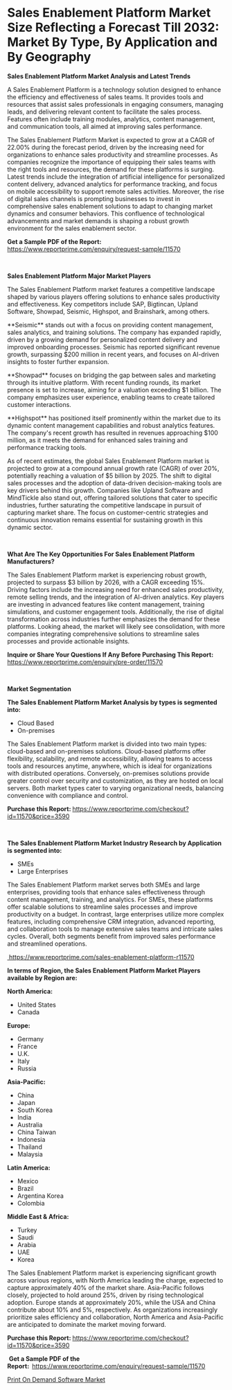 <p><h1>Sales Enablement Platform Market Size Reflecting a Forecast Till 2032: Market By Type, By Application and By Geography</h1></p><p><strong>Sales Enablement Platform Market Analysis and Latest Trends</strong></p>
<p><p>A Sales Enablement Platform is a technology solution designed to enhance the efficiency and effectiveness of sales teams. It provides tools and resources that assist sales professionals in engaging consumers, managing leads, and delivering relevant content to facilitate the sales process. Features often include training modules, analytics, content management, and communication tools, all aimed at improving sales performance.</p><p>The Sales Enablement Platform Market is expected to grow at a CAGR of 22.00% during the forecast period, driven by the increasing need for organizations to enhance sales productivity and streamline processes. As companies recognize the importance of equipping their sales teams with the right tools and resources, the demand for these platforms is surging. Latest trends include the integration of artificial intelligence for personalized content delivery, advanced analytics for performance tracking, and focus on mobile accessibility to support remote sales activities. Moreover, the rise of digital sales channels is prompting businesses to invest in comprehensive sales enablement solutions to adapt to changing market dynamics and consumer behaviors. This confluence of technological advancements and market demands is shaping a robust growth environment for the sales enablement sector.</p></p>
<p><strong>Get a Sample PDF of the Report:&nbsp;</strong> <a href="https://www.reportprime.com/enquiry/request-sample/11570?utm_campaign=1932&utm_medium=2&utm_source=Github&utm_content=ia&utm_term=21032025&utm_id=sales-enablement-platform">https://www.reportprime.com/enquiry/request-sample/11570</a></p>
<p>&nbsp;</p>
<p><strong>Sales Enablement Platform Major Market Players</strong></p>
<p><p>The Sales Enablement Platform market features a competitive landscape shaped by various players offering solutions to enhance sales productivity and effectiveness. Key competitors include SAP, Bigtincan, Upland Software, Showpad, Seismic, Highspot, and Brainshark, among others. </p><p>**Seismic** stands out with a focus on providing content management, sales analytics, and training solutions. The company has expanded rapidly, driven by a growing demand for personalized content delivery and improved onboarding processes. Seismic has reported significant revenue growth, surpassing $200 million in recent years, and focuses on AI-driven insights to foster further expansion.</p><p>**Showpad** focuses on bridging the gap between sales and marketing through its intuitive platform. With recent funding rounds, its market presence is set to increase, aiming for a valuation exceeding $1 billion. The company emphasizes user experience, enabling teams to create tailored customer interactions.</p><p>**Highspot** has positioned itself prominently within the market due to its dynamic content management capabilities and robust analytics features. The company's recent growth has resulted in revenues approaching $100 million, as it meets the demand for enhanced sales training and performance tracking tools.</p><p>As of recent estimates, the global Sales Enablement Platform market is projected to grow at a compound annual growth rate (CAGR) of over 20%, potentially reaching a valuation of $5 billion by 2025. The shift to digital sales processes and the adoption of data-driven decision-making tools are key drivers behind this growth. Companies like Upland Software and MindTickle also stand out, offering tailored solutions that cater to specific industries, further saturating the competitive landscape in pursuit of capturing market share. The focus on customer-centric strategies and continuous innovation remains essential for sustaining growth in this dynamic sector.</p></p>
<p>&nbsp;</p>
<p><strong>What Are The Key Opportunities For Sales Enablement Platform Manufacturers?</strong></p>
<p><p>The Sales Enablement Platform market is experiencing robust growth, projected to surpass $3 billion by 2026, with a CAGR exceeding 15%. Driving factors include the increasing need for enhanced sales productivity, remote selling trends, and the integration of AI-driven analytics. Key players are investing in advanced features like content management, training simulations, and customer engagement tools. Additionally, the rise of digital transformation across industries further emphasizes the demand for these platforms. Looking ahead, the market will likely see consolidation, with more companies integrating comprehensive solutions to streamline sales processes and provide actionable insights.</p></p>
<p><strong>Inquire or Share Your Questions If Any Before Purchasing This Report:</strong> <a href="https://www.reportprime.com/enquiry/pre-order/11570?utm_campaign=1932&utm_medium=2&utm_source=Github&utm_content=ia&utm_term=21032025&utm_id=sales-enablement-platform">https://www.reportprime.com/enquiry/pre-order/11570</a></p>
<p>&nbsp;</p>
<p><strong>Market Segmentation</strong></p>
<p><strong>The Sales Enablement Platform Market Analysis by types is segmented into:</strong></p>
<p><ul><li>Cloud Based</li><li>On-premises</li></ul></p>
<p><p>The Sales Enablement Platform market is divided into two main types: cloud-based and on-premises solutions. Cloud-based platforms offer flexibility, scalability, and remote accessibility, allowing teams to access tools and resources anytime, anywhere, which is ideal for organizations with distributed operations. Conversely, on-premises solutions provide greater control over security and customization, as they are hosted on local servers. Both market types cater to varying organizational needs, balancing convenience with compliance and control.</p></p>
<p><strong>Purchase this Report:&nbsp;</strong><a href="https://www.reportprime.com/checkout?id=11570&price=3590&utm_campaign=1932&utm_medium=2&utm_source=Github&utm_content=ia&utm_term=21032025&utm_id=sales-enablement-platform">https://www.reportprime.com/checkout?id=11570&price=3590</a></p>
<p>&nbsp;</p>
<p><strong>The Sales Enablement Platform Market Industry Research by Application is segmented into:</strong></p>
<p><ul><li>SMEs</li><li>Large Enterprises</li></ul></p>
<p><p>The Sales Enablement Platform market serves both SMEs and large enterprises, providing tools that enhance sales effectiveness through content management, training, and analytics. For SMEs, these platforms offer scalable solutions to streamline sales processes and improve productivity on a budget. In contrast, large enterprises utilize more complex features, including comprehensive CRM integration, advanced reporting, and collaboration tools to manage extensive sales teams and intricate sales cycles. Overall, both segments benefit from improved sales performance and streamlined operations.</p></p>
<p><a href="https://www.reportprime.com/sales-enablement-platform-r11570?utm_campaign=1932&utm_medium=2&utm_source=Github&utm_content=ia&utm_term=21032025&utm_id=sales-enablement-platform">&nbsp;https://www.reportprime.com/sales-enablement-platform-r11570</a></p>
<p><strong>In terms of Region, the Sales Enablement Platform Market Players available by Region are:</strong></p>
<p>
    <p> <strong> North America: </strong>
        <ul>
            <li>United States</li>
            <li>Canada</li>
        </ul>
        </p> 
    <p> <strong> Europe: </strong>
        <ul>
            <li>Germany</li>
            <li>France</li>
            <li>U.K.</li>
            <li>Italy</li>
            <li>Russia</li>
        </ul>
        </p> 
    <p> <strong> Asia-Pacific: </strong>
        <ul>
            <li>China</li>
            <li>Japan</li>
            <li>South Korea</li>
            <li>India</li>
            <li>Australia</li>
            <li>China Taiwan</li>
            <li>Indonesia</li>
            <li>Thailand</li>
            <li>Malaysia</li>
        </ul>
        </p> 
    <p> <strong> Latin America: </strong>
        <ul>
            <li>Mexico</li>
            <li>Brazil</li>
            <li>Argentina Korea</li>
            <li>Colombia</li>
        </ul>
        </p> 
    <p> <strong> Middle East & Africa: </strong>
        <ul>
            <li>Turkey</li>
            <li>Saudi</li>
            <li>Arabia</li>
            <li>UAE</li>
            <li>Korea</li>
        </ul>
    </p>
    </p>
<p><p>The Sales Enablement Platform market is experiencing significant growth across various regions, with North America leading the charge, expected to capture approximately 40% of the market share. Asia-Pacific follows closely, projected to hold around 25%, driven by rising technological adoption. Europe stands at approximately 20%, while the USA and China contribute about 10% and 5%, respectively. As organizations increasingly prioritize sales efficiency and collaboration, North America and Asia-Pacific are anticipated to dominate the market moving forward.</p></p>
<p><strong>Purchase this Report: </strong><a href="https://www.reportprime.com/checkout?id=11570&price=3590&utm_campaign=1932&utm_medium=2&utm_source=Github&utm_content=ia&utm_term=21032025&utm_id=sales-enablement-platform">https://www.reportprime.com/checkout?id=11570&price=3590</a></p>
<p>&nbsp;<strong>Get a Sample PDF of the Report:&nbsp;&nbsp;</strong><a href="https://www.reportprime.com/enquiry/request-sample/11570?utm_campaign=1932&utm_medium=2&utm_source=Github&utm_content=ia&utm_term=21032025&utm_id=sales-enablement-platform">https://www.reportprime.com/enquiry/request-sample/11570</a></p>
<p><strong></strong></p>
<p><p><a href="https://github.com/luckyshygirl/Market-Research-Report-List-7/blob/main/print-on-demand-software-market.md?utm_campaign=1932&utm_medium=2&utm_source=Github&utm_content=ia&utm_term=21032025&utm_id=sales-enablement-platform">Print On Demand Software Market</a></p></p>
